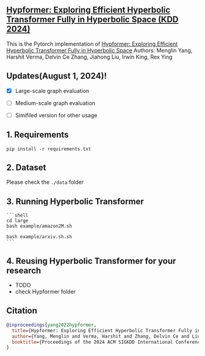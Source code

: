 ## [Hypformer: Exploring Efficient Hyperbolic Transformer Fully in Hyperbolic Space (KDD 2024)](https://arxiv.org/abs/2407.01290)

This is the Pytorch implementation of [Hypformer: Exploring Efficient Hyperbolic Transformer Fully in Hyperbolic Space](https://arxiv.org/abs/2407.01290) 
Authors: Menglin Yang, Harshit Verma, Delvin Ce Zhang, Jiahong Liu, Irwin King, Rex Ying

## Updates(August 1, 2024)!
- [x] Large-scale graph evaluation
- [ ] Medium-scale graph evaluation
- [ ] Simifiled version for other usage 


## 1. Requirements
`pip install -r requirements.txt`

## 2. Dataset
Please check the `./data` folder

## 3. Running Hyperbolic Transformer

    ```shell
    cd large
    bash example/amazon2M.sh 

    bash example/arxiv.sh.sh
    ```
## 4. Reusing Hyperbolic Transformer for your research

- TODO
- check Hypformer folder

## Citation

```bibtex
@inproceedings{yang2022hypformer,
  title={Hypformer: Exploring Efficient Hyperbolic Transformer Fully in Hyperbolic Space},
  author={Yang, Menglin and Verma, Harshit and Zhang, Delvin Ce and Liu, Jiahong and King, Irwin and Ying, Rex},
  booktitle={Proceedings of the 2024 ACM SIGKDD International Conference on Knowledge Discovery and Data Mining},
}
```